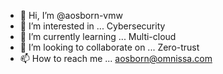 - 👋 Hi, I’m @aosborn-vmw
- 👀 I’m interested in ... Cybersecurity 
- 🌱 I’m currently learning ... Multi-cloud
- 💞️ I’m looking to collaborate on ... Zero-trust 
- 📫 How to reach me ... aosborn@omnissa.com

<!---
aosborn-vmw/aosborn-vmw is a ✨ special ✨ repository because its `README.md` (this file) appears on your GitHub profile.
You can click the Preview link to take a look at your changes.
--->
